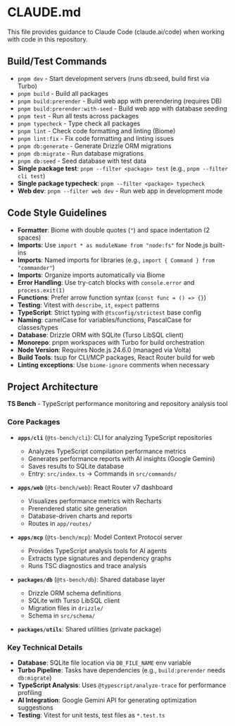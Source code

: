 # CLAUDE.md

This file provides guidance to Claude Code (claude.ai/code) when working with code in this repository.

## Build/Test Commands
- `pnpm dev` - Start development servers (runs db:seed, build first via Turbo)
- `pnpm build` - Build all packages
- `pnpm build:prerender` - Build web app with prerendering (requires DB)
- `pnpm build:prerender:with-seed` - Build web app with database seeding
- `pnpm test` - Run all tests across packages  
- `pnpm typecheck` - Type check all packages
- `pnpm lint` - Check code formatting and linting (Biome)
- `pnpm lint:fix` - Fix code formatting and linting issues
- `pnpm db:generate` - Generate Drizzle ORM migrations
- `pnpm db:migrate` - Run database migrations
- `pnpm db:seed` - Seed database with test data
- **Single package test**: `pnpm --filter <package> test` (e.g., `pnpm --filter cli test`)
- **Single package typecheck**: `pnpm --filter <package> typecheck`
- **Web dev**: `pnpm --filter web dev` - Run web app in development mode

## Code Style Guidelines
- **Formatter**: Biome with double quotes (`"`) and space indentation (2 spaces)
- **Imports**: Use `import * as moduleName from "node:fs"` for Node.js built-ins
- **Imports**: Named imports for libraries (e.g., `import { Command } from "commander"`)
- **Imports**: Organize imports automatically via Biome
- **Error Handling**: Use try-catch blocks with `console.error` and `process.exit(1)`
- **Functions**: Prefer arrow function syntax (`const func = () => {}`)
- **Testing**: Vitest with `describe`, `it`, `expect` patterns
- **TypeScript**: Strict typing with `@tsconfig/strictest` base config
- **Naming**: camelCase for variables/functions, PascalCase for classes/types
- **Database**: Drizzle ORM with SQLite (Turso LibSQL client)
- **Monorepo**: pnpm workspaces with Turbo for build orchestration
- **Node Version**: Requires Node.js 24.6.0 (managed via Volta)
- **Build Tools**: tsup for CLI/MCP packages, React Router build for web
- **Linting exceptions**: Use `biome-ignore` comments when necessary

## Project Architecture
**TS Bench** - TypeScript performance monitoring and repository analysis tool

### Core Packages
- **`apps/cli`** (`@ts-bench/cli`): CLI for analyzing TypeScript repositories
  - Analyzes TypeScript compilation performance metrics
  - Generates performance reports with AI insights (Google Gemini)
  - Saves results to SQLite database
  - Entry: `src/index.ts` → Commands in `src/commands/`

- **`apps/web`** (`@ts-bench/web`): React Router v7 dashboard
  - Visualizes performance metrics with Recharts
  - Prerendered static site generation
  - Database-driven charts and reports
  - Routes in `app/routes/`

- **`apps/mcp`** (`@ts-bench/mcp`): Model Context Protocol server
  - Provides TypeScript analysis tools for AI agents
  - Extracts type signatures and dependency graphs
  - Runs TSC diagnostics and trace analysis

- **`packages/db`** (`@ts-bench/db`): Shared database layer
  - Drizzle ORM schema definitions
  - SQLite with Turso LibSQL client
  - Migration files in `drizzle/`
  - Schema in `src/schema/`

- **`packages/utils`**: Shared utilities (private package)

### Key Technical Details
- **Database**: SQLite file location via `DB_FILE_NAME` env variable
- **Turbo Pipeline**: Tasks have dependencies (e.g., `build:prerender` needs `db:migrate`)
- **TypeScript Analysis**: Uses `@typescript/analyze-trace` for performance profiling
- **AI Integration**: Google Gemini API for generating optimization suggestions
- **Testing**: Vitest for unit tests, test files as `*.test.ts`

